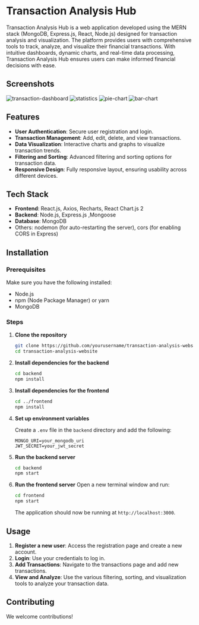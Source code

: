 # Transaction Analysis Hub

Transaction Analysis Hub is a web application developed using the MERN stack (MongoDB, Express.js, React, Node.js) designed for transaction analysis and visualization. The platform provides users with comprehensive tools to track, analyze, and visualize their financial transactions. With intuitive dashboards, dynamic charts, and real-time data processing, Transaction Analysis Hub ensures users can make informed financial decisions with ease.

## Screenshots
![transaction-dashboard](https://github.com/Garry1106/Transaction-Dashboard/assets/101012709/f15d85ca-6689-4b6f-ad62-c2ffa88e3147)
![statistics](https://github.com/Garry1106/Transaction-Dashboard/assets/101012709/7762d0fb-8592-4fae-be04-8357a3a6524b)
![pie-chart](https://github.com/Garry1106/Transaction-Dashboard/assets/101012709/08144048-981f-412c-87ae-620c24ba9d35)
![bar-chart](https://github.com/Garry1106/Transaction-Dashboard/assets/101012709/08145547-2dd4-4cff-8a1a-e693b7e5c5e8)

## Features
- **User Authentication**: Secure user registration and login.
- **Transaction Management**: Add, edit, delete, and view transactions.
- **Data Visualization**: Interactive charts and graphs to visualize transaction trends.
- **Filtering and Sorting**: Advanced filtering and sorting options for transaction data.
- **Responsive Design**: Fully responsive layout, ensuring usability across different devices.

## Tech Stack
- **Frontend**: React.js, Axios, Recharts, React Chart.js 2
- **Backend**: Node.js, Express.js ,Mongoose
- **Database**: MongoDB
- Others: nodemon (for auto-restarting the server), cors (for enabling CORS in Express)

## Installation

### Prerequisites
Make sure you have the following installed:
- Node.js
- npm (Node Package Manager) or yarn
- MongoDB

### Steps

1. **Clone the repository**
   ```bash
   git clone https://github.com/yourusername/transaction-analysis-website.git
   cd transaction-analysis-website
   ```

2. **Install dependencies for the backend**
   ```bash
   cd backend
   npm install
   ```

3. **Install dependencies for the frontend**
   ```bash
   cd ../frontend
   npm install
   ```

4. **Set up environment variables**

   Create a `.env` file in the `backend` directory and add the following:
   ```
   MONGO_URI=your_mongodb_uri
   JWT_SECRET=your_jwt_secret
   ```

5. **Run the backend server**
   ```bash
   cd backend
   npm start
   ```

6. **Run the frontend server**
   Open a new terminal window and run:
   ```bash
   cd frontend
   npm start
   ```

   The application should now be running at `http://localhost:3000`.

## Usage
1. **Register a new user**: Access the registration page and create a new account.
2. **Login**: Use your credentials to log in.
3. **Add Transactions**: Navigate to the transactions page and add new transactions.
4. **View and Analyze**: Use the various filtering, sorting, and visualization tools to analyze your transaction data.

## Contributing
We welcome contributions! 

